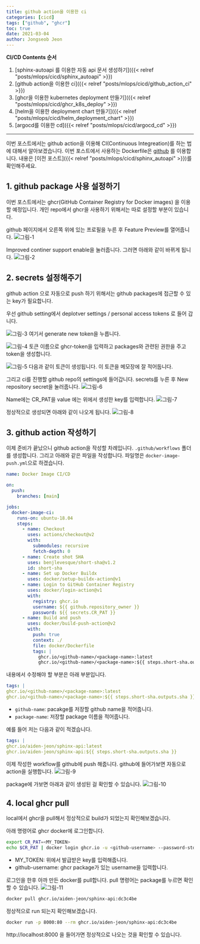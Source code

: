 ```yaml
---
title: github action을 이용한 ci
categories: [cicd]
tags: ["github", "ghcr"]
toc: true
date: 2021-03-04
author: Jongseob Jeon
---
```


**CI/CD Contents 순서**  
1. [sphinx-autoapi 를 이용한 자동 api 문서 생성하기]({{< relref "posts/mlops/cicd/sphinx_autoapi" >}})
2. [github action을 이용한 ci]({{< relref "posts/mlops/cicd/github_action_ci" >}})
3. [ghcr을 이용한 kubernetes deployment 만들기]({{< relref "posts/mlops/cicd/ghcr_k8s_deploy" >}})
4. [helm을 이용한 deployment chart 만들기]({{< relref "posts/mlops/cicd/helm_deployment_chart" >}})
5. [argocd를 이용한 cd]({{< relref "posts/mlops/cicd/argocd_cd" >}})

---



이번 포스트에서는 github action을 이용해 CI(Continuous Integreation)를 하는 법에 대해서 알아보겠습니다.
이번 포스트에서 사용하는 Dockerfile은 [github](https://github.com/Aiden-Jeon/github-cicd) 를 이용합니다.
내용은 [이전 포스트]({{< relref "posts/mlops/cicd/sphinx_autoapi" >}})를 확인해주세요.


## 1. github package 사용 설정하기
이번 포스트에서는 ghcr(GitHub Container Registry for Docker images) 을 이용할 예정입니다. 개인 repo에서 ghcr을 사용하기 위해서는 따로 설정할 부분이 있습니다.

github 페이지에서 오른쪽 위에 있는 프로필을 누른 후 Feature Preview를 열어줍니다.
![그림-1](/imgs/github/cicd-0.png)

Improved continer support enable을 눌러줍니다. 그러면 아래와 같이 바뀌게 됩니다.
![그림-2](/imgs/github/cicd-1.png)

## 2. secrets 설정해주기
github action 으로 자동으로 push 하기 위해서는 github packages에 접근할 수 있는 key가 필요합니다.

우선 github setting에서 deplotver settings / personal access tokens 로 들어 갑니다.

![그림-3](/imgs/k8s/ghcr/0.png)
여기서 generate new token을 누릅니다.

![그림-4](/imgs/k8s/ghcr/1.png)
토큰 이름으로 ghcr-token을 입력하고 packages와 관련된 권한을 주고 token을 생성합니다.

![그림-5](/imgs/k8s/ghcr/2.png)
다음과 같이 토큰이 생성됩니다. 이 토큰을 메모장에 잘 적어둡니다.

그리고 ci를 진행할 github repo의 settings에 들어갑니다.
secrets를 누른 후 New repository secret을 눌러줍니다.
![그림-6](/imgs/github/cicd-2.png)

Name에는 CR_PAT을 value 에는 위에서 생성한 key를 입력합니다.
![그림-7](/imgs/github/cicd-3.png)

정상적으로 생성되면 아래와 같이 나오게 됩니다.
![그림-8](/imgs/github/cicd-4.png)


## 3. github action 작성하기
이제 준비가 끝났으니 github action을 작성할 차례입니다.
`.github/workflows` 폴더를 생성합니다. 그리고 아래와 같은 파일을 작성합니다. 파일명은 `docker-image-push.yml`으로 하겠습니다.
```yaml
name: Docker Image CI/CD

on:
  push:
    branches: [main]

jobs:
  docker-image-ci:
    runs-on: ubuntu-18.04
    steps:
      - name: Checkout
        uses: actions/checkout@v2
        with:
          submodules: recursive
          fetch-depth: 0
      - name: Create shot SHA
        uses: benjlevesque/short-sha@v1.2
        id: short-sha
      - name: Set up Docker Buildx
        uses: docker/setup-buildx-action@v1
      - name: Login to GitHub Container Registry
        uses: docker/login-action@v1
        with:
          registry: ghcr.io
          username: ${{ github.repository_owner }}
          password: ${{ secrets.CR_PAT }}
      - name: Build and push
        uses: docker/build-push-action@v2
        with:
          push: true
          context: ./
          file: docker/Dockerfile
          tags: |
            ghcr.io/<github-name>/<package-name>:latest
            ghcr.io/<github-name>/<package-name>:${{ steps.short-sha.outputs.sha }}
```

내용에서 수정해야 할 부분은 아래 부분입니다.
```yaml
tags: |
ghcr.io/<github-name>/<package-name>:latest
ghcr.io/<github-name>/<package-name>:${{ steps.short-sha.outputs.sha }}
```
- `github-name`: pacakge를 저장할 github name을 적어줍니다.
- `package-name`: 저장할 package 이름을 적어줍니다.

예를 들어 저는 다음과 같이 적겠습니다.
```yaml
tags: |
ghcr.io/aiden-jeon/sphinx-api:latest
ghcr.io/aiden-jeon/sphinx-api:${{ steps.short-sha.outputs.sha }}
```

이제 작성한 workflow를 github에 push 해줍니다. github에 들어가보면 자동으로 action을 실행합니다.
![그림-9](/imgs/github/cicd-5.png)

package에 가보면 아래과 같이 생성된 걸 확인할 수 있습니다.
![그림-10](/imgs/github/cicd-6.png)


## 4. local ghcr pull
local에서 ghcr을 pull해서 정상적으로 build가 되었는지 확인해보겠습니다.

아래 명령어로 ghcr docker에 로그인합니다.
```bash
export CR_PAT=<MY_TOKEN>
echo $CR_PAT | docker login ghcr.io -u <github-username> --password-stdin
```
- MY_TOKEN: 위에서 발급받은 key를 입력해줍니다.
- github-username: ghcr package가 있는 username을 입력합니다.

로그인을 한후 아까 만든 docker를 pull합니다. pull 명령어는 package를 누르면 확인할 수 있습니다.
![그림-11](/imgs/github/cicd-7.png)

```bash
docker pull ghcr.io/aiden-jeon/sphinx-api:dc3c4be
```

정상적으로 run 되는지 확인해보겠습니다.
```bash
docker run -p 8000:80 --rm ghcr.io/aiden-jeon/sphinx-api:dc3c4be
```
http://localhost:8000 을 들어가면 정상적으로 나오는 것을 확인할 수 있습니다.
